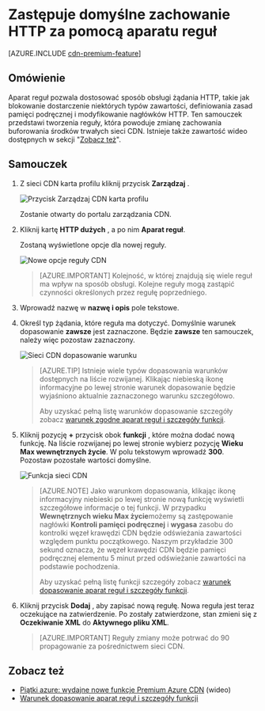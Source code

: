 <properties
    pageTitle="Zastępuje domyślne zachowanie HTTP w sieci CDN Azure za pomocą aparatu reguł | Microsoft Azure"
    description="Aparat reguł umożliwia dostosowywanie sposobu żądania HTTP są obsługiwane przez Azure CDN, takie jak blokowanie dostarczenie niektórych typów zawartości, opracowanie zasad przechowywania i modyfikować nagłówki HTTP."
    services="cdn"
    documentationCenter=""
    authors="camsoper"
    manager="erikre"
    editor=""/>

<tags
    ms.service="cdn"
    ms.workload="tbd"
    ms.tgt_pltfrm="na"
    ms.devlang="na"
    ms.topic="article"
    ms.date="07/28/2016"
    ms.author="casoper"/>

# <a name="override-default-http-behavior-using-the-rules-engine"></a>Zastępuje domyślne zachowanie HTTP za pomocą aparatu reguł

[AZURE.INCLUDE [cdn-premium-feature](../../includes/cdn-premium-feature.md)]

## <a name="overview"></a>Omówienie

Aparat reguł pozwala dostosować sposób obsługi żądania HTTP, takie jak blokowanie dostarczenie niektórych typów zawartości, definiowania zasad pamięci podręcznej i modyfikowanie nagłówków HTTP.  Ten samouczek przedstawi tworzenia reguły, która powoduje zmianę zachowania buforowania środków trwałych sieci CDN.  Istnieje także zawartość wideo dostępnych w sekcji "[Zobacz też](#see-also)".

## <a name="tutorial"></a>Samouczek

1. Z sieci CDN karta profilu kliknij przycisk **Zarządzaj** .

    ![Przycisk Zarządzaj CDN karta profilu](./media/cdn-rules-engine/cdn-manage-btn.png)

    Zostanie otwarty do portalu zarządzania CDN.

2. Kliknij kartę **HTTP dużych** , a po nim **Aparat reguł**.

    Zostaną wyświetlone opcje dla nowej reguły.

    ![Nowe opcje reguły CDN](./media/cdn-rules-engine/cdn-new-rule.png)

    >[AZURE.IMPORTANT] Kolejność, w której znajdują się wiele reguł ma wpływ na sposób obsługi. Kolejne reguły mogą zastąpić czynności określonych przez regułę poprzedniego.
    
3. Wprowadź nazwę w **nazwę i opis** pole tekstowe.

4. Określ typ żądania, które reguła ma dotyczyć.  Domyślnie warunek dopasowanie **zawsze** jest zaznaczone.  Będzie **zawsze** ten samouczek, należy więc pozostaw zaznaczony.

    ![Sieci CDN dopasowanie warunku](./media/cdn-rules-engine/cdn-request-type.png)

    >[AZURE.TIP] Istnieje wiele typów dopasowania warunków dostępnych na liście rozwijanej.  Klikając niebieską ikonę informacyjne po lewej stronie warunek dopasowanie będzie wyjaśniono aktualnie zaznaczonego warunku szczegółowo.
    >
    >Aby uzyskać pełną listę warunków dopasowanie szczegóły zobacz [warunek zgodne aparat reguł i szczegóły funkcji](https://msdn.microsoft.com/library/mt757336.aspx#Anchor_0).

5.  Kliknij pozycję **+** przycisk obok **funkcji** , które można dodać nową funkcję.  Na liście rozwijanej po lewej stronie wybierz pozycję **Wieku Max wewnętrznych życie**.  W polu tekstowym wprowadź **300**.  Pozostaw pozostałe wartości domyślne.

    ![Funkcja sieci CDN](./media/cdn-rules-engine/cdn-new-feature.png)

    >[AZURE.NOTE] Jako warunkom dopasowania, klikając ikonę informacyjny niebieski po lewej stronie nową funkcję wyświetli szczegółowe informacje o tej funkcji.  W przypadku **Wewnętrznych wieku Max życie**możemy są zastępowanie nagłówki **Kontroli pamięci podręcznej** i **wygasa** zasobu do kontrolki węzeł krawędzi CDN będzie odświeżania zawartości względem punktu początkowego.  Naszym przykładzie 300 sekund oznacza, że węzeł krawędzi CDN będzie pamięci podręcznej elementu 5 minut przed odświeżanie zawartości na podstawie pochodzenia.
    >
    >Aby uzyskać pełną listę funkcji szczegóły zobacz [warunek dopasowanie aparat reguł i szczegóły funkcji](https://msdn.microsoft.com/library/mt757336.aspx#Anchor_1).

6.  Kliknij przycisk **Dodaj** , aby zapisać nową regułę.  Nowa reguła jest teraz oczekujące na zatwierdzenie. Po zostały zatwierdzone, stan zmieni się z **Oczekiwanie XML** do **Aktywnego pliku XML**.

    >[AZURE.IMPORTANT] Reguły zmiany może potrwać do 90 propagowanie za pośrednictwem sieci CDN.

## <a name="see-also"></a>Zobacz też
* [Piątki azure: wydajne nowe funkcje Premium Azure CDN](https://azure.microsoft.com/documentation/videos/azure-cdns-powerful-new-premium-features/) (wideo)
* [Warunek dopasowanie aparat reguł i szczegóły funkcji](https://msdn.microsoft.com/library/mt757336.aspx)

